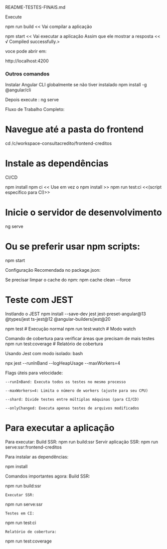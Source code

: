 README-TESTES-FINAIS.md

Execute

npm run build << Vai compilar a aplicação


npm start << Vai executar a aplicação 
Assim que ele mostrar a resposta << √ Compiled successfully.>

voce pode abrir em:

http://localhost:4200


### Outros comandos

Instalar Angular CLI globalmente se não tiver instalado
npm install -g @angular/cli


Depois execute :
ng serve

Fluxo de Trabalho Completo:
# Navegue até a pasta do frontend
cd /c/workspace-consultacredito/frontend-creditos

# Instale as dependências

CI/CD

npm install
npm ci          << Use em vez o npm install >>
npm run test:ci <<(script específico para CI)>>

# Inicie o servidor de desenvolvimento
ng serve

# Ou se preferir usar npm scripts:
npm start

Configuração Recomendada no package.json:


Se precisar limpar o cache do npm:
npm cache clean --force


# Teste com JEST
Instlando o JEST
npm install --save-dev jest jest-preset-angular@13 @types/jest ts-jest@12 @angular-builders/jest@20

npm test            # Execução normal
npm run test:watch  # Modo watch

Comando de cobertura para verificar áreas que precisam de mais testes
npm run test:coverage # Relatório de cobertura


Usando Jest com modo isolado:
bash

npx jest --runInBand --logHeapUsage --maxWorkers=4

Flags úteis para velocidade:

    --runInBand: Executa todos os testes no mesmo processo

    --maxWorkers=4: Limita o número de workers (ajuste para seu CPU)

    --shard: Divide testes entre múltiplas máquinas (para CI/CD)

    --onlyChanged: Executa apenas testes de arquivos modificados

# Para executar a aplicação
Para executar:
    Build SSR:
npm run build:ssr
    Servir aplicação SSR:
npm run serve:ssr:frontend-creditos

Para instalar as dependências:

npm install

Comandos importantes agora:
    Build SSR:

npm run build:ssr

    Executar SSR:

npm run serve:ssr

    Testes em CI:

npm run test:ci

    Relatório de cobertura:

npm run test:coverage